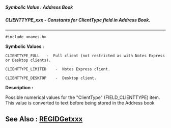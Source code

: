 ##### Symbolic Value : Address Book
##### CLIENTTYPE_xxx - Constants for ClientType field in Address Book.
---
```
#include <names.h>
```

**Symbolic Values :**

	CLIENTTYPE_FULL	  -  Full client (not restricted as with Notes Express or Desktop clients).

	CLIENTTYPE_LIMITED	  -  Notes Express client.

	CLIENTTYPE_DESKTOP	  -  Desktop client.


**Description :**

Possible numerical values for the &quot;ClientType&quot; (FIELD_CLIENTTYPE) item.  This value is converted to text before being stored in the Address book


**See Also :**
[REGIDGetxxx](/domino-c-api-docs/reference/Symb/REGIDGetxxx)
---
